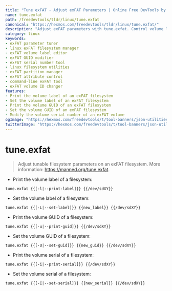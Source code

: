 ```yaml
---
title: "Tune exFAT - Adjust exFAT Parameters | Online Free DevTools by Hexmos"
name: tune.exfat
path: /freedevtools/tldr/linux/tune.exfat
canonical: "https://hexmos.com/freedevtools/tldr/linux/tune.exfat/"
description: "Adjust exFAT parameters with tune.exfat. Control volume labels and GUIDs on exFAT filesystems via the command line. Free online tool, no registration required."
category: linux
keywords:
- exFAT parameter tuner
- linux exFAT filesystem manager
- exFAT volume label editor
- exFAT GUID modifier
- exFAT serial number tool
- linux filesystem utilities
- exFAT partition manager
- exFAT attribute control
- command-line exFAT tool
- exFAT volume ID changer
features:
- Print the volume label of an exFAT filesystem
- Set the volume label of an exFAT filesystem
- Print the volume GUID of an exFAT filesystem
- Set the volume GUID of an exFAT filesystem
- Modify the volume serial number of an exFAT volume
ogImage: "https://hexmos.com/freedevtools/t/tool-banners/json-utilities-banner.png"
twitterImage: "https://hexmos.com/freedevtools/t/tool-banners/json-utilities-banner.png"
---
```


# tune.exfat

> Adjust tunable filesystem parameters on an exFAT filesystem.
> More information: <https://manned.org/tune.exfat>.

- Print the volume label of a filesystem:

`tune.exfat {{[-l|--print-label]}} {{/dev/sdXY}}`

- Set the volume label of a filesystem:

`tune.exfat {{[-L|--set-label]}} {{new_label}} {{/dev/sdXY}}`

- Print the volume GUID of a filesystem:

`tune.exfat {{[-u|--print-guid]}} {{/dev/sdXY}}`

- Set the volume GUID of a filesystem:

`tune.exfat {{[-U|--set-guid]}} {{new_guid}} {{/dev/sdXY}}`

- Print the volume serial of a filesystem:

`tune.exfat {{[-i|--print-serial]}} {{/dev/sdXY}}`

- Set the volume serial of a filesystem:

`tune.exfat {{[-I|--set-serial]}} {{new_serial}} {{/dev/sdXY}}`
